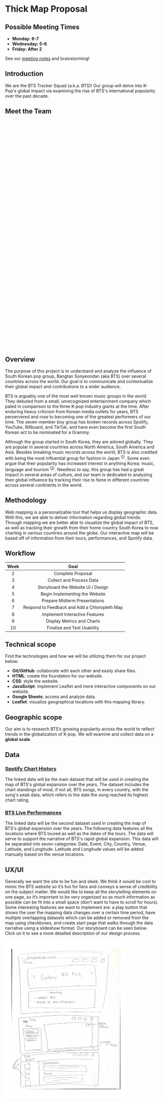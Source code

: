 # Thick Map Proposal

## Possible Meeting Times
-   **Monday: 6-7**
-   **Wednesday: 5-6**
-   **Friday: After 2**

See our [meeting notes](https://docs.google.com/document/d/1SiOTZwaoKZrN21o24yZwme4SYmJTTtjh0-gAApbYGgw/edit?usp=sharing) and brainstorming!

## Introduction
We are the BTS Tracker Squad (a.k.a. BTS)! Our group will delve into K-Pop's global impact via examining the rise of BTS's international popularity over the past decade.

## Meet the Team
<!-- Alyssa -->
<table style="visibility:hidden;">
<tbody>
  <tr>
    <td>
      <img align="left" width="200px" src="https://github.com/lsssmmns/BTSTrackerSquad/blob/main/photos/alyssa.jpeg">
    </td>
    <td>
      Hi, I'm <b>Alyssa Simmons</b> and I will be the <b>Web Developer</b> for our team. I am a fourth year Electrical Engineering major and I am excited to learn more about interactive web design over the course of this project. 
    </td>
  </tr>
<!--  Mariana  -->
  <tr>
    <td>
      <img align="left" width="200px" src="https://github.com/lsssmmns/BTSTrackerSquad/blob/main/photos/mariana.png">
    </td>
    <td>
      Hi, I'm <b>Mariana Orozco-Berber</b> and I will be the <b>Project Manager</b> for our team. I am a fourth year Anthropology major and Digital Humanities minor. I am excited to use this project to imporve my coding skills as well as using them to create an interactive map.
    </td>
  </tr>
<!--  Yahaira  -->
  <tr>
    <td>
      <img align="left" width="200px" src="https://github.com/lsssmmns/BTSTrackerSquad/blob/main/photos/yahaira1.png">
    </td>
    <td>
      Hi, I'm <b>Yahaira Cortez</b> and I will be the <b>Data Specialist</b> for our team. I am a fourth year Cognitive Science major and Digital Humanities minor and I am excited to learn about web design and how to create and embed interactive maps.
    </td>
  </tr>
<!--  Hannah  -->
  <tr>
    <td>
      <img align="left" width="200px" src="https://github.com/lsssmmns/BTSTrackerSquad/blob/main/photos/hannah.jpg">
    </td>
    <td>
      Hi, I'm <b>Hannah Kim</b> and I will be the <b>Content Specialist</b> for our team. I am a third year Communications Major and Digital Humanities minor and I am looking forward to improving my coding skills and learning more about web design through our project!
    </td>
  </tr>
</tbody>
</table>

## Overview
The purpose of this project is to understand and analyze the influence of South Korean pop group, Bangtan Sonyeondan (aka BTS) over several countries across the world. Our goal is to communicate and contextualize their global impact and contributions to a wider audience.  

BTS is arguably one of the most well known music groups in the world. They debuted from a small, unrecognized entertainment company which paled in comparison to the three K-pop industry giants at the time. After enduring heavy criticism from Korean media outlets for years, BTS perservered and rose to becoming one of the greatest performers of our time. The seven-member boy group has broken records across Spotify, YouTube, Billboard, and TikTok, and have even become the first South Korean act to be nominated for a Grammy. 

Although the group started in South Korea, they are adored globally. They are popular in several countries across North America, South America and Asia. Besides breaking music records across the world, BTS is also credited with being the most influential group for fashion in Japan <sup>(<a href="https://japantoday.com/category/features/lifestyle/survey-asks-which-country%E2%80%99s-fashion-is-the-most-influential-in-japanese-street-style" target="_blank">1</a>)</sup>. Some even argue that their popularity has increased interest in anything Korea: music, language and tourism <sup>(<a href="https://awkwardlyvain.com/2020/08/17/the-cultural-impact-of-the-k-pop-group-bts-around-the-world/" target="_blank">2</a>)</sup>. Needless to say, this group has had a great impact in several areas of culture, and our team is dedicated to analyzing their global influence by tracking their rise to fame in different countries across several continents in the world.

## Methodology
Web mapping is a personalizable tool that helps us display geographic data. With this, we are able to deliver information regarding global trends. Through mapping we are better able to visualize the global impact of BTS, as well as tracking their growth from their home country South Korea to now charting in various countries around the globe. Our interactive map will be based off of information from their tours, performances, and Spotify data.

## Workflow
| Week |                            Goal                            |
| :--: | :--------------------------------------------------------: |
|  2   |                     Complete Proposal                      |
|  3   |                 Collect and Process Data                   |
|  4   |            Storyboard the Website UI / Design              |
|  5   |              Begin Implementing the Website                |
|  6   |               Prepare Midterm Presentations                |
|  7   |       Respond to Feedback and Add a Chloropleth Map        |
|  8   |              Implement Interactive Features                |
|  9   |                Display Metrics and Charts                  |
|  10  |               Finalize and Test Usability                  |

## Technical scope
Find the technologies and how we will be utilizing them for our project below:
-   **Git/GitHub**: collaborate with each other and easily share files.
-   **HTML**: create the foundation for our website.
-   **CSS**: style the website.
-   **JavaScript**: implement Leaflet and more interactive components on our website.
-   **Google Sheets**: access and analyze data.
-   **Leaflet**: visualize geographical locations with this mapping library.

## Geographic scope
Our aim is to research BTS’s growing popularity across the world to reflect trends in the globalization of K-pop. We will examine and collect data on a <b>global scale</b>. 

## Data
### [Spotify Chart History](https://kworb.net/spotify/artist/3Nrfpe0tUJi4K4DXYWgMUX.html)
The linked data will be the main dataset that will be used in creating the map of BTS's global expansion over the years. The dataset includes the chart standings of most, if not all, BTS songs, in every country, with the song's 
peak data, which refers to the date the song reached its highest chart rating. 
### [BTS Live Performances](https://en.wikipedia.org/wiki/List_of_BTS_live_performances#Tours)
The linked data will be the second dataset used in creating the map of BTS's global expansion over the years. The following data features all the locations where BTS toured as well as the dates of the tours. The data will serve to support the narrative of BTS's rapid global expansion. This data will be separated into seven categories: Date, Event, City, Country, Venue, Latitude, and Longitude. Latitude and Longitude values will be added manually based on the venue locations.

## UX/UI
Generally we want the site to be fun and sleek. We think it would be cool to mimic the BTS website so it’s fun for fans and conveys a sense of credibility on the subject matter. We would like to keep all the storytelling elements on one page, so it’s important to be very organized so as much information as possible can be fit into a small space (don’t want to have to scroll for hours). Some interesting features we want to implement are: a play button that shows the user the mapping data changes over a certain time period, have multiple overlapping datasets which can be added or removed from the map using checkboxes, and create start page that walks through the data narrative using a slideshow format. Our storyboard can be seen below. Click on it to see a more detailed description of our design process. 

[<img src="/photos/Yahaira_Story_WireFrame.png" width="400"/>](https://github.com/lsssmmns/BTSTrackerSquad/blob/main/storyboard.md)

